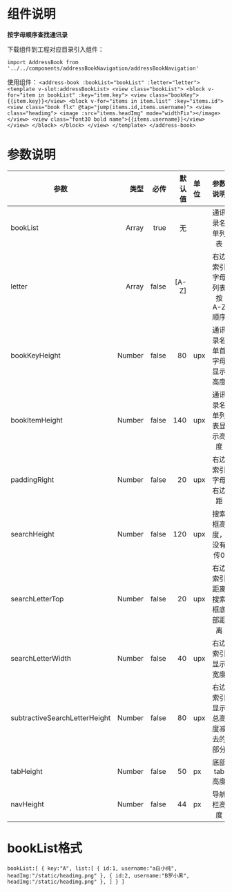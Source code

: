 # 组件说明

**按字母顺序查找通讯录**

下载组件到工程对应目录引入组件：

`import AddressBook from '../../components/addressBookNavigation/addressBookNavigation'`

使用组件：
`
<address-book :bookList="bookList" :letter="letter">
  <template v-slot:addressBookList>
    <view class="bookList">
      <block v-for="item in bookList" :key="item.key">
        <view class="bookKey">{{item.key}}</view>
        <block v-for="items in item.list" :key="items.id">
          <view class="book flx" @tap="jump(items.id,items.username)">
            <view class="headimg">
              <image :src="items.headImg" mode="widthFix"></image>
            </view>
            <view class="font30 bold name">{{items.username}}</view>
          </view>
        </block>
      </block>
    </view>
  </template>
</address-book>
`

# 参数说明
| 参数                          | 类型    |  必传   | 默认值   |   单位    |           参数说明                       |
| ---------------------------   | -----:  | -----:  | -----:  | :--------|:--------------------------------------: |
| bookList                      | Array   |   true  |   无    |           |      通讯录名单列表                      |
| letter                        | Array   |   false |   [A-Z] |           |      右边索引字母列表按A-Z顺序            |
| bookKeyHeight                 | Number  |   false |   80    |    upx    |      通讯录名单首字母显示高度             |
| bookItemHeight                | Number  |   false |   140   |    upx    |      通讯录名单列表显示高度               |
| paddingRight                  | Number  |   false |   20    |    upx    |      右边索引字母右边距                   |
| searchHeight                  | Number  |   false |   120   |    upx    |      搜索框高度，没有传0                  |
| searchLetterTop               | Number  |   false |   20    |    upx    |      右边索引距离搜索框底部距离            |
| searchLetterWidth             | Number  |   false |   40    |    upx    |      右边索引显示宽度                     |
| subtractiveSearchLetterHeight | Number  |   false |   80    |    upx    |      右边索引显示总高度减去的部分          |
| tabHeight                     | Number  |   false |   50    |     px    |      底部tab高度                         |
| navHeight                     | Number  |   false |   44    |     px    |      导航栏高度                          |

# bookList格式
`
bookList:[
  {
    key:"A",
    list:[
       {
          id:1,
          username:"a白小纯",
          headImg:"/static/headimg.png"
        },
        {
          id:2,
          username:"B罗小黑",
          headImg:"/static/headimg.png"
        },
    ]
  }
]
`
